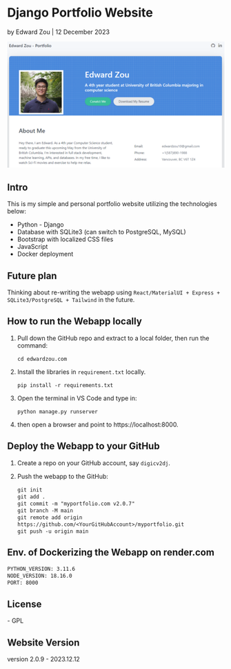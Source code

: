 # Django Portfolio Website

by Edward Zou | 12 December 2023



![forepage](static/images/forepage.png)



## Intro

This is my simple and personal portfolio website utilizing the technologies below:

* Python - Django
* Database with SQLite3 (can switch to PostgreSQL, MySQL)
* Bootstrap with localized CSS files
* JavaScript
* Docker deployment



## Future plan

Thinking about re-writing the webapp using `React/MaterialUI + Express + SQLite3/PostgreSQL + Tailwind` in the future.



## How to run the Webapp locally

1. Pull down the GitHub repo and extract to a local folder, then run the command:

   ```
   cd edwardzou.com
   ```

2. Install the libraries in `requirement.txt` locally.

   ```
   pip install -r requirements.txt
   ```

3. Open the terminal in VS Code and type in:

   ```
   python manage.py runserver
   ```

4. then open a browser and point to https://localhost:8000.



## Deploy the Webapp to your GitHub

1. Create a repo on your GitHub account, say `digicv2dj`.

2. Push the webapp to the GitHub:

   ```
   git init
   git add .
   git commit -m "myportfolio.com v2.0.7"
   git branch -M main
   git remote add origin https://github.com/<YourGitHubAccount>/myportfolio.git
   git push -u origin main
   ```



## Env. of Dockerizing the Webapp on render.com

```
PYTHON_VERSION: 3.11.6
NODE_VERSION: 18.16.0
PORT: 8000
```



## License

\- GPL



## Website Version

version 2.0.9 - 2023.12.12
